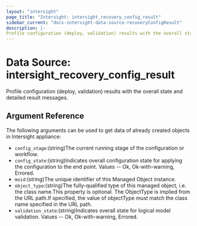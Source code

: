 ```yaml
---
layout: "intersight"
page_title: "Intersight: intersight_recovery_config_result"
sidebar_current: "docs-intersight-data-source-recoveryConfigResult"
description: |-
Profile configuration (deploy, validation) results with the overall state and detailed result messages.
---
```


# Data Source: intersight_recovery_config_result
Profile configuration (deploy, validation) results with the overall state and detailed result messages.
## Argument Reference
The following arguments can be used to get data of already created objects in Intersight appliance:
* `config_stage`:(string)The current running stage of the configuration or workflow.
* `config_state`:(string)Indicates overall configuration state for applying the configuration to the end point. Values  -- Ok, Ok-with-warning, Errored.
* `moid`:(string)The unique identifier of this Managed Object instance.
* `object_type`:(string)The fully-qualified type of this managed object, i.e. the class name.This property is optional. The ObjectType is implied from the URL path.If specified, the value of objectType must match the class name specified in the URL path.
* `validation_state`:(string)Indicates overall state for logical model validation. Values  -- Ok, Ok-with-warning, Errored.
